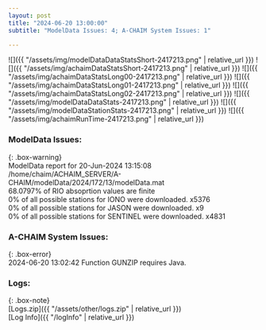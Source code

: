 ```yaml
---
layout: post
title: "2024-06-20 13:00:00"
subtitle: "ModelData Issues: 4; A-CHAIM System Issues: 1"

---
```


![]({{ "/assets/img/modelDataDataStatsShort-2417213.png" | relative_url }})
![]({{ "/assets/img/achaimDataStatsShort-2417213.png" | relative_url }})
![]({{ "/assets/img/achaimDataStatsLong00-2417213.png" | relative_url }})
![]({{ "/assets/img/achaimDataStatsLong01-2417213.png" | relative_url }})
![]({{ "/assets/img/achaimDataStatsLong02-2417213.png" | relative_url }})
![]({{ "/assets/img/modelDataDataStats-2417213.png" | relative_url }})
![]({{ "/assets/img/modelDataStationStats-2417213.png" | relative_url }})
![]({{ "/assets/img/achaimRunTime-2417213.png" | relative_url }})


### ModelData Issues:  
  
{: .box-warning}  
 ModelData report for 20-Jun-2024 13:15:08   
 /home/chaim/ACHAIM_SERVER/A-CHAIM/modelData/2024/172/13/modelData.mat   
 68.0797% of RIO absoprtion values are finite   
 0% of all possible stations for IONO were downloaded. x5376   
 0% of all possible stations for JASON were downloaded. x9   
 0% of all possible stations for SENTINEL were downloaded. x4831   
  
### A-CHAIM System Issues:  
  
{: .box-error}  
2024-06-20 13:02:42 Function GUNZIP requires Java.  

### Logs:  
  
{: .box-note}  
[Logs.zip]({{ "/assets/other/logs.zip" | relative_url }})  
[Log Info]({{ "/logInfo" | relative_url }})  
